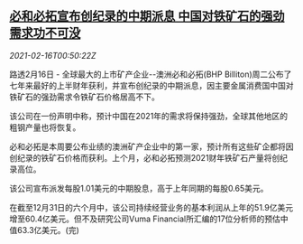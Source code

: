 <!--1614867796000-->
[必和必拓宣布创纪录的中期派息 中国对铁矿石的强劲需求功不可没](https://cn.reuters.com/article/bhp-billiton-dividends-0216-tues-idCNKBS2AG01P)
------

<div><i>2021-02-16T00:50:22Z</i></div><p>路透2月16日 - 全球最大的上市矿产企业--澳洲必和必拓(BHP Billiton)周二公布了七年来最好的上半财年获利，并宣布创纪录的中期派息，因主要金属消费国中国对铁矿石的强劲需求令铁矿石价格居高不下。</p><p>该公司在一份声明中称，预计中国在2021年的需求将保持强劲，全球其他地区的粗钢产量也将恢复。</p><p>必和必拓是本周要公布业绩的澳洲矿产企业中的第一家，预计所有这些矿企都将因创纪录的铁矿石价格而获利。上个月，必和必拓预测2021财年铁矿石产量将创纪录高位。</p><p>该公司宣布派发每股1.01美元的中期股息，高于上年同期的每股0.65美元。</p><p>在截至12月31日的六个月中，该公司持续经营业务的基本利润从上年的51.9亿美元增至60.4亿美元。但不及研究公司Vuma Financial所汇编的17位分析师的预估中值63.3亿美元。(完)</p>
